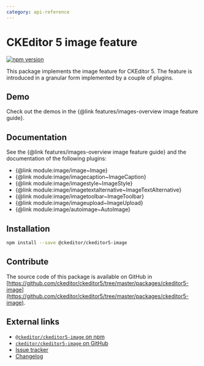 ```yaml
---
category: api-reference
---
```


# CKEditor&nbsp;5 image feature

[![npm version](https://badge.fury.io/js/%40ckeditor%2Fckeditor5-image.svg)](https://www.npmjs.com/package/@ckeditor/ckeditor5-image)

This package implements the image feature for CKEditor&nbsp;5. The feature is introduced in a granular form implemented by a couple of plugins.

## Demo

Check out the demos in the {@link features/images-overview image feature guide}.

## Documentation

See the {@link features/images-overview image feature guide} and the documentation of the following plugins:

* {@link module:image/image~Image}
* {@link module:image/imagecaption~ImageCaption}
* {@link module:image/imagestyle~ImageStyle}
* {@link module:image/imagetextalternative~ImageTextAlternative}
* {@link module:image/imagetoolbar~ImageToolbar}
* {@link module:image/imageupload~ImageUpload}
* {@link module:image/autoimage~AutoImage}

## Installation

```bash
npm install --save @ckeditor/ckeditor5-image
```

## Contribute

The source code of this package is available on GitHub in [https://github.com/ckeditor/ckeditor5/tree/master/packages/ckeditor5-image](https://github.com/ckeditor/ckeditor5/tree/master/packages/ckeditor5-image).

## External links

* [`@ckeditor/ckeditor5-image` on npm](https://www.npmjs.com/package/@ckeditor/ckeditor5-image)
* [`ckeditor/ckeditor5-image` on GitHub](https://github.com/ckeditor/ckeditor5/tree/master/packages/ckeditor5-image)
* [Issue tracker](https://github.com/ckeditor/ckeditor5/issues)
* [Changelog](https://github.com/ckeditor/ckeditor5/blob/master/CHANGELOG.md)

